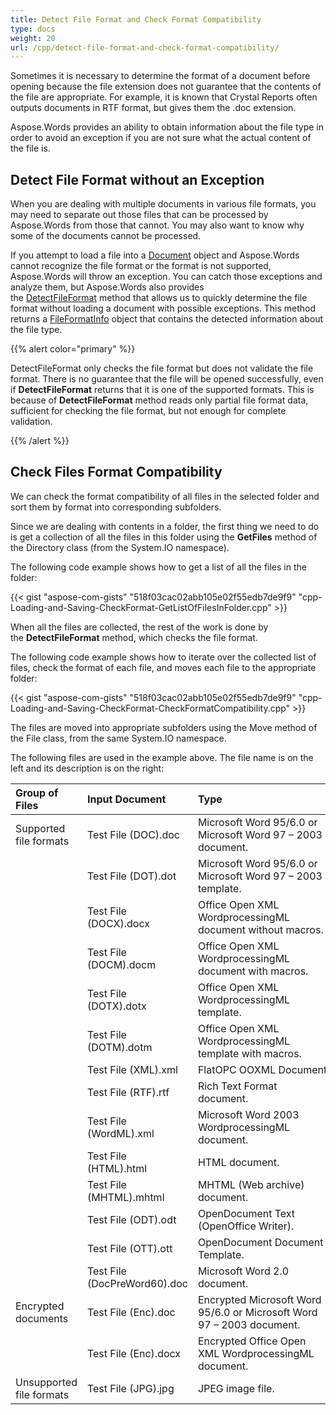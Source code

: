 ```yaml
---
title: Detect File Format and Check Format Compatibility
type: docs
weight: 20
url: /cpp/detect-file-format-and-check-format-compatibility/
---
```


Sometimes it is necessary to determine the format of a document before opening because the file extension does not guarantee that the contents of the file are appropriate. For example, it is known that Crystal Reports often outputs documents in RTF format, but gives them the .doc extension.

Aspose.Words provides an ability to obtain information about the file type in order to avoid an exception if you are not sure what the actual content of the file is.
## **Detect File Format without an Exception**
When you are dealing with multiple documents in various file formats, you may need to separate out those files that can be processed by Aspose.Words from those that cannot. You may also want to know why some of the documents cannot be processed.

If you attempt to load a file into a [Document](https://apireference.aspose.com/words/cpp/class/aspose.words.document/) object and Aspose.Words cannot recognize the file format or the format is not supported, Aspose.Words will throw an exception. You can catch those exceptions and analyze them, but Aspose.Words also provides the [DetectFileFormat](https://apireference.aspose.com/words/cpp/class/aspose.words.file_format_util/#a40672aef78025e28055af0d6dafd1eef) method that allows us to quickly determine the file format without loading a document with possible exceptions. This method returns a [FileFormatInfo](https://apireference.aspose.com/words/cpp/class/aspose.words.file_format_info/) object that contains the detected information about the file type.

{{% alert color="primary" %}} 

DetectFileFormat only checks the file format but does not validate the file format. There is no guarantee that the file will be opened successfully, even if **DetectFileFormat** returns that it is one of the supported formats. This is because of **DetectFileFormat** method reads only partial file format data, sufficient for checking the file format, but not enough for complete validation.

{{% /alert %}} 
## **Check Files Format Compatibility**
We can check the format compatibility of all files in the selected folder and sort them by format into corresponding subfolders.

Since we are dealing with contents in a folder, the first thing we need to do is get a collection of all the files in this folder using the **GetFiles** method of the Directory class (from the System.IO namespace).

The following code example shows how to get a list of all the files in the folder:

{{< gist "aspose-com-gists" "518f03cac02abb105e02f55edb7de9f9" "cpp-Loading-and-Saving-CheckFormat-GetListOfFilesInFolder.cpp" >}}

When all the files are collected, the rest of the work is done by the **DetectFileFormat** method, which checks the file format.

The following code example shows how to iterate over the collected list of files, check the format of each file, and moves each file to the appropriate folder:

{{< gist "aspose-com-gists" "518f03cac02abb105e02f55edb7de9f9" "cpp-Loading-and-Saving-CheckFormat-CheckFormatCompatibility.cpp" >}}

The files are moved into appropriate subfolders using the Move method of the File class, from the same System.IO namespace.

The following files are used in the example above. The file name is on the left and its description is on the right:

|**Group of Files**|**Input Document**|**Type**|
| :- | :- | :- |
|Supported file formats|Test File (DOC).doc|Microsoft Word 95/6.0 or Microsoft Word 97 – 2003 document.|
| |Test File (DOT).dot|Microsoft Word 95/6.0 or Microsoft Word 97 – 2003 template.|
| |Test File (DOCX).docx|Office Open XML WordprocessingML document without macros.|
| |Test File (DOCM).docm|Office Open XML WordprocessingML document with macros.|
| |Test File (DOTX).dotx|Office Open XML WordprocessingML template.|
| |Test File (DOTM).dotm|Office Open XML WordprocessingML template with macros.|
| |Test File (XML).xml|FlatOPC OOXML Document.|
| |Test File (RTF).rtf|Rich Text Format document.|
| |Test File (WordML).xml|Microsoft Word 2003 WordprocessingML document.|
| |Test File (HTML).html|HTML document.|
| |Test File (MHTML).mhtml|MHTML (Web archive) document.|
| |Test File (ODT).odt|OpenDocument Text (OpenOffice Writer).|
| |Test File (OTT).ott|OpenDocument Document Template.|
| |Test File (DocPreWord60).doc|Microsoft Word 2.0 document.|
|Encrypted documents|Test File (Enc).doc|Encrypted Microsoft Word 95/6.0 or Microsoft Word 97 – 2003 document.|
| |Test File (Enc).docx|Encrypted Office Open XML WordprocessingML document.|
|Unsupported file formats|Test File (JPG).jpg|JPEG image file.|

